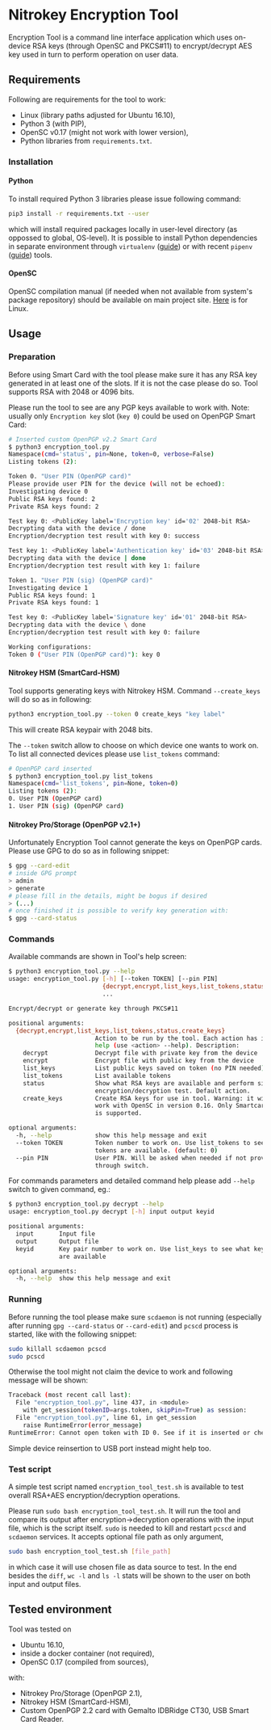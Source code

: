 # Nitrokey Encryption Tool
Encryption Tool is a command line interface application which uses on-device RSA keys 
(through OpenSC and PKCS#11) to encrypt/decrypt AES key used in turn to 
perform operation on user data.

## Requirements

Following are requirements for the tool to work:
- Linux (library paths adjusted for Ubuntu 16.10), 
- Python 3 (with PIP), 
- OpenSC v0.17 (might not work with lower version),
- Python libraries from `requirements.txt`.

### Installation
#### Python
To install required Python 3 libraries please issue following command:
```bash
pip3 install -r requirements.txt --user
```
which will install required packages locally in user-level directory 
(as oppossed to global, OS-level).
It is possible to install Python dependencies in separate environment through `virtualenv` ([guide](http://docs.python-guide.org/en/latest/dev/virtualenvs/#lower-level-virtualenv)) 
or with recent `pipenv` ([guide](http://docs.python-guide.org/en/latest/dev/virtualenvs/#installing-pipenv)) tools. 

#### OpenSC
OpenSC compilation manual (if needed when not available from system's package repository) should be available on main project site.
[Here](https://github.com/OpenSC/OpenSC/wiki/Compiling-and-Installing-on-Unix-flavors) is for Linux.

## Usage

### Preparation
Before using Smart Card with the tool please make sure it has any RSA key generated in at least one of the slots.
If it is not the case please do so. Tool supports RSA with 2048 or 4096 bits.

Please run the tool to see are any PGP keys available to work with. 
Note: usually only `Encryption key` slot (`key 0`) could be used on OpenPGP Smart Card:
```bash
# Inserted custom OpenPGP v2.2 Smart Card
$ python3 encryption_tool.py
Namespace(cmd='status', pin=None, token=0, verbose=False)
Listing tokens (2):

Token 0. "User PIN (OpenPGP card)"
Please provide user PIN for the device (will not be echoed): 
Investigating device 0
Public RSA keys found: 2
Private RSA keys found: 2

Test key 0: <PublicKey label='Encryption key' id='02' 2048-bit RSA>
Decrypting data with the device / done
Encryption/decryption test result with key 0: success

Test key 1: <PublicKey label='Authentication key' id='03' 2048-bit RSA>
Decrypting data with the device | done
Encryption/decryption test result with key 1: failure

Token 1. "User PIN (sig) (OpenPGP card)"
Investigating device 1
Public RSA keys found: 1
Private RSA keys found: 1

Test key 0: <PublicKey label='Signature key' id='01' 2048-bit RSA>
Decrypting data with the device \ done
Encryption/decryption test result with key 0: failure

Working configurations:
Token 0 ("User PIN (OpenPGP card)"): key 0

```

#### Nitrokey HSM (SmartCard-HSM)
Tool supports generating keys with Nitrokey HSM. 
Command `--create_keys` will do so as in following:

```bash
python3 encryption_tool.py --token 0 create_keys "key label"
```
This will create RSA keypair with 2048 bits.

The `--token` switch allow to choose on which device one wants to work on.
To list all connected devices please use `list_tokens` command:
```bash
# OpenPGP card inserted
$ python3 encryption_tool.py list_tokens
Namespace(cmd='list_tokens', pin=None, token=0)
Listing tokens (2):
0. User PIN (OpenPGP card)
1. User PIN (sig) (OpenPGP card)
```

#### Nitrokey Pro/Storage (OpenPGP v2.1+)
Unfortunately Encryption Tool cannot generate the keys on OpenPGP cards. Please use GPG to do so as in following snippet:
```bash
$ gpg --card-edit
# inside GPG prompt
> admin
> generate
# please fill in the details, might be bogus if desired
> (...)
# once finished it is possible to verify key generation with:
$ gpg --card-status
``` 

### Commands
Available commands are shown in Tool's help screen:
```bash
$ python3 encryption_tool.py --help
usage: encryption_tool.py [-h] [--token TOKEN] [--pin PIN]
                          {decrypt,encrypt,list_keys,list_tokens,status,create_keys}
                          ...

Encrypt/decrypt or generate key through PKCS#11

positional arguments:
  {decrypt,encrypt,list_keys,list_tokens,status,create_keys}
                        Action to be run by the tool. Each action has its own
                        help (use <action> --help). Description:
    decrypt             Decrypt file with private key from the device
    encrypt             Encrypt file with public key from the device
    list_keys           List public keys saved on token (no PIN needed)
    list_tokens         List available tokens
    status              Show what RSA keys are available and perform simple
                        encryption/decryption test. Default action.
    create_keys         Create RSA keys for use in tool. Warning: it will not
                        work with OpenSC in version 0.16. Only Smartcard-HSM
                        is supported.

optional arguments:
  -h, --help            show this help message and exit
  --token TOKEN         Token number to work on. Use list_tokens to see what
                        tokens are available. (default: 0)
  --pin PIN             User PIN. Will be asked when needed if not provided
                        through switch.
```

For commands parameters and detailed command help please add `--help` switch to given command, eg.:
```bash
$ python3 encryption_tool.py decrypt --help
usage: encryption_tool.py decrypt [-h] input output keyid

positional arguments:
  input       Input file
  output      Output file
  keyid       Key pair number to work on. Use list_keys to see what key pairs
              are available

optional arguments:
  -h, --help  show this help message and exit
```

### Running
Before running the tool please make sure `scdaemon` is not running 
(especially after running `gpg --card-status` or `--card-edit`) 
and `pcscd` process is started, like with the following snippet:
```bash
sudo killall scdaemon pcscd
sudo pcscd
```

Otherwise the tool might not claim the device to work and following message will be shown:
```bash
Traceback (most recent call last):
  File "encryption_tool.py", line 437, in <module>
    with get_session(tokenID=args.token, skipPin=True) as session:
  File "encryption_tool.py", line 61, in get_session
    raise RuntimeError(error_message)
RuntimeError: Cannot open token with ID 0. See if it is inserted or check if the Token ID is correct. Make sure pcscd (sudo pcscd) is running. Kill and run it again.
```
Simple device reinsertion to USB port instead might help too.

### Test script
A simple test script named `encryption_tool_test.sh` is available to test overall RSA+AES encryption/decryption operations. 

Please run `sudo bash encryption_tool_test.sh`. It will run the tool and compare its output 
after encryption->decryption operations with the input file, which is the script itself. `sudo` is needed to kill and restart `pcscd` and `scdaemon` services. 
It accepts optional file path as only argument,
```bash
sudo bash encryption_tool_test.sh [file_path]
```
in which case it will use chosen file as data source to test.
In the end besides the `diff`, `wc -l` and `ls -l` stats will be shown to the user on both input and output files.

## Tested environment
Tool was tested on 
- Ubuntu 16.10, 
- inside a docker container (not required), 
- OpenSC 0.17 (compiled from sources),

with:
- Nitrokey Pro/Storage (OpenPGP 2.1),
- Nitrokey HSM (SmartCard-HSM),
- Custom OpenPGP 2.2 card with Gemalto IDBRidge CT30, USB Smart Card Reader.